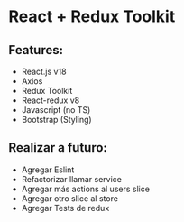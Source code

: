 # React + Redux Toolkit

## Features:

* React.js v18
* Axios
* Redux Toolkit
* React-redux v8
* Javascript (no TS)
* Bootstrap (Styling)

## Realizar a futuro:

* Agregar Eslint
* Refactorizar llamar service
* Agregar más actions al users slice
* Agregar otro slice al store
* Agregar Tests de redux
